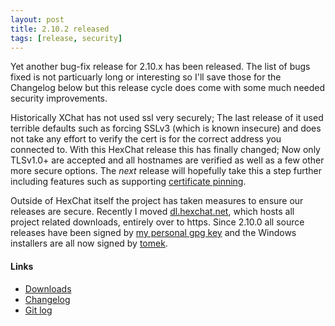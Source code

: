 ```yaml
---
layout: post
title: 2.10.2 released
tags: [release, security]
---
```


Yet another bug-fix release for 2.10.x has been released. The list of bugs fixed is not particuarly
long or interesting so I'll save those for the Changelog below but this release cycle does come with 
some much needed security improvements.

Historically XChat has not used ssl very securely; The last release of it used terrible defaults such
as forcing SSLv3 (which is known insecure) and does not take any effort to verify the cert is for the
correct address you connected to. With this HexChat release this has finally changed; Now only TLSv1.0+
are accepted and all hostnames are verified as well as a few other more secure options. The *next*
release will hopefully take this a step further including features such as supporting [certificate pinning](http://en.wikipedia.org/wiki/Transport_Layer_Security#Certificate_pinning).

Outside of HexChat itself the project has taken measures to ensure our releases are secure.
Recently I moved [dl.hexchat.net](https://dl.hexchat.net), which hosts all project related downloads,
entirely over to https. Since 2.10.0 all source releases have been signed by [my personal gpg key](https://keys.fedoraproject.org/pks/lookup?search=tingping) and the Windows installers are all
now signed by [tomek](https://github.com/tomek).

#### Links

- [Downloads](https://hexchat.github.io/downloads.html)
- [Changelog](https://hexchat.readthedocs.org/en/latest/changelog.html)
- [Git log](https://github.com/hexchat/hexchat/compare/v2.10.1...v2.10.2)
